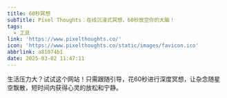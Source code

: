 ```yaml
---
title: 60秒冥想
subTitle: Pixel Thoughts：在线沉浸式冥想，60秒放空你的大脑！
tags:
  - 工具
link: 'https://www.pixelthoughts.co/'
icon: 'https://www.pixelthoughts.co/static/images/favicon.ico'
abbrlink: a81074b1
date: 2025-03-02 11:47:11
---
```


生活压力大？试试这个网站！只需跟随引导，花60秒进行深度冥想，让杂念随星空飘散，短时间内获得心灵的放松和宁静。
